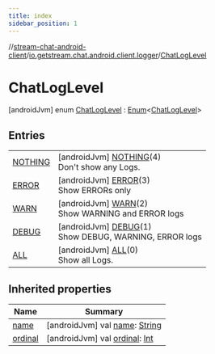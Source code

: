 ```yaml
---
title: index
sidebar_position: 1
---
```

//[stream-chat-android-client](../../../index.md)/[io.getstream.chat.android.client.logger](../index.md)/[ChatLogLevel](index.md)



# ChatLogLevel  
 [androidJvm] enum [ChatLogLevel](index.md) : [Enum](https://kotlinlang.org/api/latest/jvm/stdlib/kotlin/-enum/index.html)&lt;[ChatLogLevel](index.md)&gt;    


## Entries  
  
| | |
|---|---|
| <a name="io.getstream.chat.android.client.logger/ChatLogLevel.NOTHING///PointingToDeclaration/"></a>[NOTHING](NOTHING/index.md)| <a name="io.getstream.chat.android.client.logger/ChatLogLevel.NOTHING///PointingToDeclaration/"></a> [androidJvm] [NOTHING](NOTHING/index.md)(4)  <br/>Don't show any Logs.   <br/>|
| <a name="io.getstream.chat.android.client.logger/ChatLogLevel.ERROR///PointingToDeclaration/"></a>[ERROR](ERROR/index.md)| <a name="io.getstream.chat.android.client.logger/ChatLogLevel.ERROR///PointingToDeclaration/"></a> [androidJvm] [ERROR](ERROR/index.md)(3)  <br/>Show ERRORs only   <br/>|
| <a name="io.getstream.chat.android.client.logger/ChatLogLevel.WARN///PointingToDeclaration/"></a>[WARN](WARN/index.md)| <a name="io.getstream.chat.android.client.logger/ChatLogLevel.WARN///PointingToDeclaration/"></a> [androidJvm] [WARN](WARN/index.md)(2)  <br/>Show WARNING and ERROR logs   <br/>|
| <a name="io.getstream.chat.android.client.logger/ChatLogLevel.DEBUG///PointingToDeclaration/"></a>[DEBUG](DEBUG/index.md)| <a name="io.getstream.chat.android.client.logger/ChatLogLevel.DEBUG///PointingToDeclaration/"></a> [androidJvm] [DEBUG](DEBUG/index.md)(1)  <br/>Show DEBUG, WARNING, ERROR logs   <br/>|
| <a name="io.getstream.chat.android.client.logger/ChatLogLevel.ALL///PointingToDeclaration/"></a>[ALL](ALL/index.md)| <a name="io.getstream.chat.android.client.logger/ChatLogLevel.ALL///PointingToDeclaration/"></a> [androidJvm] [ALL](ALL/index.md)(0)  <br/>Show all Logs.   <br/>|


## Inherited properties  
  
|  Name |  Summary | 
|---|---|
| <a name="io.getstream.chat.android.client.logger/ChatLogLevel/name/#/PointingToDeclaration/"></a>[name](index.md#264469644%2FProperties%2F-423410878)| <a name="io.getstream.chat.android.client.logger/ChatLogLevel/name/#/PointingToDeclaration/"></a> [androidJvm] val [name](index.md#264469644%2FProperties%2F-423410878): [String](https://kotlinlang.org/api/latest/jvm/stdlib/kotlin/-string/index.html)   <br/>|
| <a name="io.getstream.chat.android.client.logger/ChatLogLevel/ordinal/#/PointingToDeclaration/"></a>[ordinal](index.md#1319472946%2FProperties%2F-423410878)| <a name="io.getstream.chat.android.client.logger/ChatLogLevel/ordinal/#/PointingToDeclaration/"></a> [androidJvm] val [ordinal](index.md#1319472946%2FProperties%2F-423410878): [Int](https://kotlinlang.org/api/latest/jvm/stdlib/kotlin/-int/index.html)   <br/>|

